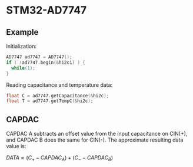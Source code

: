 # STM32-AD7747

## Example

Initialization:

```cpp
AD7747 ad7747 = AD7747();
if ( !ad7747.begin(&hi2c1) ) {
  while(1);
}
```

Reading capacitance and temperature data:

```cpp
float C = ad7747.getCapacitance(&hi2c);
float T = ad7747.getTempC(&hi2c);
```

## CAPDAC

CAPDAC A subtracts an offset value from the input capacitance on CIN(+), and CAPDAC B does the same for CIN(-).
The approximate resulting data value is:

$DATA \approx (C_{+} - CAPDAC_A) + (C_{-} - CAPDAC_B)$


